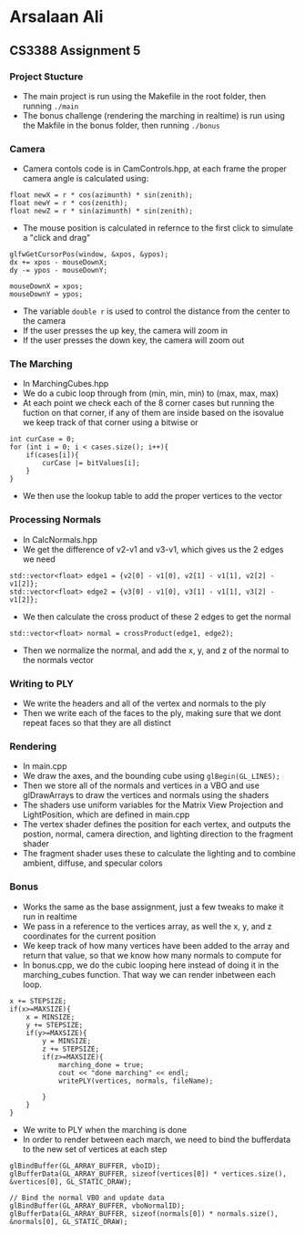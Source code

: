 # Arsalaan Ali

## CS3388 Assignment 5

### Project Stucture

- The main project is run using the Makefile in the root folder, then running `./main`
- The bonus challenge (rendering the marching in realtime) is run using the Makfile in the bonus folder, then running `./bonus`

### Camera

- Camera contols code is in CamControls.hpp, at each frame the proper camera angle is calculated using:

```
float newX = r * cos(azimunth) * sin(zenith);
float newY = r * cos(zenith);
float newZ = r * sin(azimunth) * sin(zenith);
```

- The mouse position is calculated in refernce to the first click to simulate a "click and drag"

```
glfwGetCursorPos(window, &xpos, &ypos);
dx += xpos - mouseDownX;
dy -= ypos - mouseDownY;

mouseDownX = xpos;
mouseDownY = ypos;
```

- The variable `double r` is used to control the distance from the center to the camera
- If the user presses the up key, the camera will zoom in
- If the user presses the down key, the camera will zoom out

### The Marching

- In MarchingCubes.hpp
- We do a cubic loop through from (min, min, min) to (max, max, max)
- At each point we check each of the 8 corner cases but running the fuction on that corner, if any of them are inside based on the isovalue we keep track of that corner using a bitwise or

```
int curCase = 0;
for (int i = 0; i < cases.size(); i++){
    if(cases[i]){
        curCase |= bitValues[i];
    }
}
```

- We then use the lookup table to add the proper vertices to the vector

### Processing Normals

- In CalcNormals.hpp
- We get the difference of v2-v1 and v3-v1, which gives us the 2 edges we need

```
std::vector<float> edge1 = {v2[0] - v1[0], v2[1] - v1[1], v2[2] - v1[2]};
std::vector<float> edge2 = {v3[0] - v1[0], v3[1] - v1[1], v3[2] - v1[2]};
```

- We then calculate the cross product of these 2 edges to get the normal

```
std::vector<float> normal = crossProduct(edge1, edge2);
```

- Then we normalize the normal, and add the x, y, and z of the normal to the normals vector

### Writing to PLY

- We write the headers and all of the vertex and normals to the ply
- Then we write each of the faces to the ply, making sure that we dont repeat faces so that they are all distinct

### Rendering

- In main.cpp
- We draw the axes, and the bounding cube using `glBegin(GL_LINES);`
- Then we store all of the normals and vertices in a VBO and use glDrawArrays to draw the vertices and normals using the shaders
- The shaders use uniform variables for the Matrix View Projection and LightPosition, which are defined in main.cpp
- The vertex shader defines the position for each vertex, and outputs the postion, normal, camera direction, and lighting direction to the fragment shader
- The fragment shader uses these to calculate the lighting and to combine ambient, diffuse, and specular colors

### Bonus

- Works the same as the base assignment, just a few tweaks to make it run in realtime
- We pass in a reference to the vertices array, as well the x, y, and z coordinates for the current position
- We keep track of how many vertices have been added to the array and return that value, so that we know how many normals to compute for
- In bonus.cpp, we do the cubic looping here instead of doing it in the marching_cubes function. That way we can render inbetween each loop.

```
x += STEPSIZE;
if(x>=MAXSIZE){
    x = MINSIZE;
    y += STEPSIZE;
    if(y>=MAXSIZE){
        y = MINSIZE;
        z += STEPSIZE;
        if(z>=MAXSIZE){
            marching_done = true;
            cout << "done marching" << endl;
            writePLY(vertices, normals, fileName);

        }
    }
}
```

- We write to PLY when the marching is done
- In order to render between each march, we need to bind the bufferdata to the new set of vertices at each step

```
glBindBuffer(GL_ARRAY_BUFFER, vboID);
glBufferData(GL_ARRAY_BUFFER, sizeof(vertices[0]) * vertices.size(), &vertices[0], GL_STATIC_DRAW);

// Bind the normal VBO and update data
glBindBuffer(GL_ARRAY_BUFFER, vboNormalID);
glBufferData(GL_ARRAY_BUFFER, sizeof(normals[0]) * normals.size(), &normals[0], GL_STATIC_DRAW);
```
